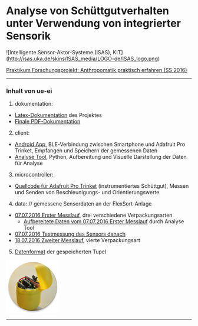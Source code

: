 # Analyse von Schüttgutverhalten unter Verwendung von integrierter Sensorik

![Intelligente Sensor-Aktor-Systeme (ISAS), KIT] (http://isas.uka.de/skins/ISAS_media/LOGO-de/ISAS_logo.png)

[Praktikum Forschungsprojekt: Anthropomatik praktisch erfahren (SS 2016)](http://isas.uka.de/Praktikum_Forschungsprojekt:_Anthropomatik_praktisch_erfahren_(SS_2016)/de?uselang=de) 
***

### Inhalt von ue-ei

1. dokumentation: 
  * [Latex-Dokumentation](dokumentation) des Projektes
  * [Finale PDF-Dokumentation](dokumentation/Praktikumsdokumentation_Bittner_Kucza.pdf)

2. client:
 * [Android App](client/adafruit_android_ble_uart_extended/), BLE-Verbindung zwischen Smartphone und Adafruit Pro Trinket, Empfangen und Speichern der gemessenen Daten
 * [Analyse Tool](client/ui/), Python, Aufbereitung und Visuelle Darstellung der Daten für Analyse 

3. microcontroller:
 * [Quellcode für Adafruit Pro Trinket](microcontroller/orientation_via_bluetooth_4proTrinket_with_commands/) (instrumentiertes Schüttgut), Messen und Senden von Beschleunigungs- und Orientierungswerte

4. data:
   // gemessene Sensordaten an der FlexSort-Anlage
 * [07.07.2016 Erster Messlauf](data/070716_Erster_Messlauf), drei verschiedene Verpackungsarten
   * [Aufbereitete Daten vom 07.07.2016 Erster Messlauf](data/070716_Erster_Messlauf_Daten_Aufbereitet) durch Analyse Tool
 * [07.07.2016 Testmessung des Sensors danach](data/070716_Nach_Erstem_Messlauf_Test_Controller/)
 * [18.07.2016 Zweiter Messlauf](data/180716_Zweiter_Messlauf/), vierte Verpackungsart

5. [Datenformat](dataformat.pdf) der gespeicherten Tupel

![Icon](client/adafruit_android_ble_uart_extended/app/src/main/res/drawable-xxhdpi/ic_launcher.png)

***


